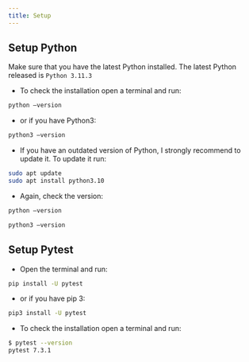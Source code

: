 ```yaml
---
title: Setup
---
```


## Setup Python

Make sure that you have the latest Python installed. The latest Python released is `Python 3.11.3`

- To check the installation open a terminal and run:

```bash
python –version
```
- or if you have Python3:

```bash
python3 –version
```

- If you have an outdated version of Python, I strongly recommend to update it. To update it run:

```bash
sudo apt update
sudo apt install python3.10
```

- Again, check the version:

```bash
python –version
```

```bash
python3 –version
```

## Setup Pytest

- Open the terminal and run:

```bash
pip install -U pytest
```
- or if you have pip 3:

```bash
pip3 install -U pytest
```

- To check the installation open a terminal and run:

```bash
$ pytest --version
pytest 7.3.1
```
